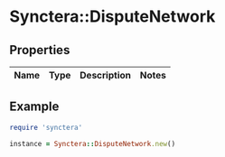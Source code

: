 # Synctera::DisputeNetwork

## Properties

| Name | Type | Description | Notes |
| ---- | ---- | ----------- | ----- |

## Example

```ruby
require 'synctera'

instance = Synctera::DisputeNetwork.new()
```

